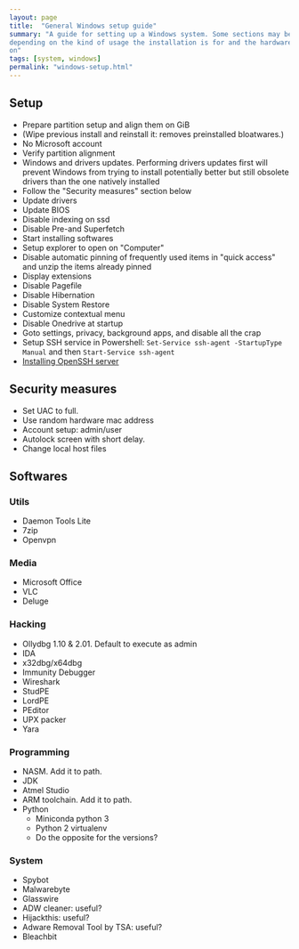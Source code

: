 ```yaml
---
layout: page
title:  "General Windows setup guide"
summary: "A guide for setting up a Windows system. Some sections may be skipped
depending on the kind of usage the installation is for and the hardware it runs
on"
tags: [system, windows]
permalink: "windows-setup.html"
---
```


## Setup
* Prepare partition setup and align them on GiB
* (Wipe previous install and reinstall it: removes preinstalled bloatwares.)
* No Microsoft account
* Verify partition alignment
* Windows and drivers updates. Performing drivers updates first will prevent
Windows from trying to install potentially better but still obsolete drivers
than the one natively installed
* Follow the "Security measures" section below
* Update drivers
* Update BIOS
* Disable indexing on ssd
* Disable Pre-and Superfetch
* Start installing softwares
* Setup explorer to open on "Computer"
* Disable automatic pinning of frequently used items in "quick access" and
unzip the items already pinned
* Display extensions
* Disable Pagefile
* Disable Hibernation
* Disable System Restore
* Customize contextual menu
* Disable Onedrive at startup
* Goto settings, privacy, background apps, and disable all the crap
* Setup SSH service in Powershell: `Set-Service ssh-agent -StartupType Manual` and then `Start-Service ssh-agent`
* [Installing OpenSSH server](https://docs.microsoft.com/en-us/windows-server/administration/openssh/openssh_install_firstuse)



## Security measures
* Set UAC to full.
* Use random hardware mac address
* Account setup: admin/user
* Autolock screen with short delay.
* Change local host files



## Softwares
### Utils
* Daemon Tools Lite
* 7zip
* Openvpn

### Media
* Microsoft Office
* VLC
* Deluge

### Hacking
* Ollydbg 1.10 & 2.01. Default to execute as admin
* IDA
* x32dbg/x64dbg
* Immunity Debugger
* Wireshark
* StudPE
* LordPE
* PEditor
* UPX packer
* Yara

### Programming
* NASM. Add it to path.
* JDK
* Atmel Studio
* ARM toolchain. Add it to path.
* Python
    * Miniconda python 3
    * Python 2 virtualenv
    * Do the opposite for the versions?

### System
* Spybot
* Malwarebyte
* Glasswire
* ADW cleaner: useful?
* Hijackthis: useful?
* Adware Removal Tool by TSA: useful?
* Bleachbit
